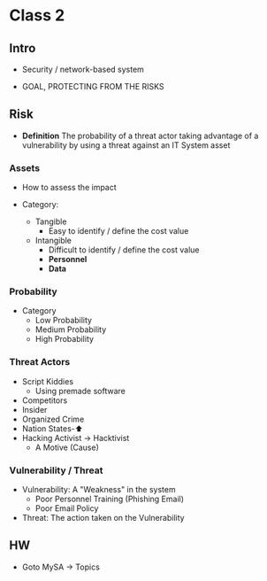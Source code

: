 
# Class 2

## Intro
- Security / network-based system

- GOAL, PROTECTING FROM THE RISKS

## Risk
- **Definition** The probability of a threat actor taking advantage of a vulnerability by using a threat against an IT System asset

### Assets
- How to assess the impact

- Category:
  - Tangible
    - Easy to identify / define the cost value
  - Intangible
    - Difficult to identify / define the cost value
    - **Personnel**
    - **Data**


### Probability
- Category
  - Low Probability
  - Medium Probability
  - High Probability


### Threat Actors
- Script Kiddies 
  - Using premade software
- Competitors
- Insider
- Organized Crime
- Nation States-⬆️
- Hacking Activist -> Hacktivist
  - A Motive (Cause)


### Vulnerability / Threat
- Vulnerability: A "Weakness" in the system
  - Poor Personnel Training (Phishing Email)
  - Poor Email Policy 
- Threat: The action taken on the Vulnerability



## HW
- Goto MySA -> Topics